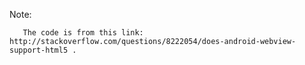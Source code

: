 Note:

       The code is from this link:  http://stackoverflow.com/questions/8222054/does-android-webview-support-html5 . 


